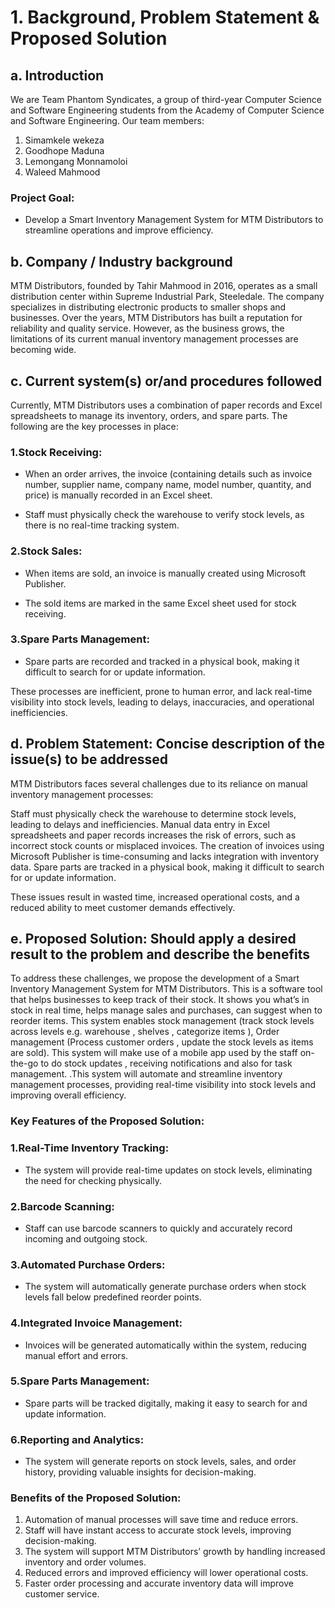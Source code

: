 # 1. Background, Problem Statement & Proposed Solution 

## a. Introduction
We are Team Phantom Syndicates, a group of third-year Computer Science and Software Engineering students from the Academy of Computer Science and Software Engineering. Our team members:
 
 1. Simamkele wekeza 
 2. Goodhope Maduna
 3. Lemongang Monnamoloi
 4. Waleed Mahmood
 
 ### Project Goal:
*  Develop a Smart Inventory Management System for MTM Distributors to streamline operations and improve efficiency.


## b. Company / Industry background
MTM Distributors, founded by Tahir Mahmood in 2016, operates as a small distribution center within Supreme Industrial Park, Steeledale. The company specializes in distributing electronic products to smaller shops and businesses. Over the years, MTM Distributors has built a reputation for reliability and quality service. However, as the business grows, the limitations of its current manual inventory management processes are becoming wide.
## c. Current system(s) or/and procedures followed
Currently, MTM Distributors uses a combination of paper records and Excel spreadsheets to manage its inventory, orders, and spare parts. The following are the key processes in place:

### 1.Stock Receiving:

* When an order arrives, the invoice (containing details such as invoice number, supplier name, company name, model number, quantity, and price) is manually recorded in an Excel sheet.

* Staff must physically check the warehouse to verify stock levels, as there is no real-time tracking system.

### 2.Stock Sales:

* When items are sold, an invoice is manually created using Microsoft Publisher.

* The sold items are marked in the same Excel sheet used for stock receiving.

### 3.Spare Parts Management:

* Spare parts are recorded and tracked in a physical book, making it difficult to search for or update information.

These processes are inefficient, prone to human error, and lack real-time visibility into stock levels, leading to delays, inaccuracies, and operational inefficiencies.

## d. Problem Statement: Concise description of the issue(s) to be addressed
MTM Distributors faces several challenges due to its reliance on manual inventory management processes:

Staff must physically check the warehouse to determine stock levels, leading to delays and inefficiencies. 
Manual data entry in Excel spreadsheets and paper records increases the risk of errors, such as incorrect stock counts or misplaced invoices.
The creation of invoices using Microsoft Publisher is time-consuming and lacks integration with inventory data.
Spare parts are tracked in a physical book, making it difficult to search for or update information.

These issues result in wasted time, increased operational costs, and a reduced ability to meet customer demands effectively.
## e. Proposed Solution: Should apply a desired result to the problem and describe the benefits
To address these challenges, we propose the development of a Smart Inventory Management System for MTM Distributors. This is a software tool that helps businesses to keep track of their stock. It shows you what’s in stock in real time, helps manage sales and purchases, can suggest when to reorder items. This system enables stock management (track stock levels across levels e.g. warehouse , shelves , categorize items ), Order management (Process customer orders , update the stock levels as items are sold). This system will make use of a mobile app used by the staff on-the-go to do stock updates , receiving notifications and also for task management.
 .This system will automate and streamline inventory management processes, providing real-time visibility into stock levels and improving overall efficiency.

### Key Features of the Proposed Solution:

###   1.Real-Time Inventory Tracking:

* The system will provide real-time updates on stock levels, eliminating the need for checking physically.

###	2.Barcode Scanning:

* Staff can use barcode scanners to quickly and accurately record incoming and outgoing stock.

###	3.Automated Purchase Orders:

* The system will automatically generate purchase orders when stock levels fall below predefined reorder points.

###	4.Integrated Invoice Management:

* Invoices will be generated automatically within the system, reducing manual effort and errors.

###	5.Spare Parts Management:

* Spare parts will be tracked digitally, making it easy to search for and update information.

###	6.Reporting and Analytics:

* The system will generate reports on stock levels, sales, and order history, providing valuable insights for decision-making.

### Benefits of the Proposed Solution:

1. Automation of manual processes will save time and reduce errors.
2. Staff will have instant access to accurate stock levels, improving decision-making.
3. The system will support MTM Distributors’ growth by handling increased inventory and order volumes.
4. Reduced errors and improved efficiency will lower operational costs.
5. Faster order processing and accurate inventory data will improve customer service.
